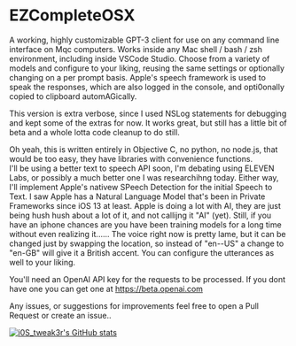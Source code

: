 # EZCompleteOSX
A working, highly customizable GPT-3 client for use on any command line interface on Mqc computers. Works inside any Mac shell / bash / zsh environment, including inside VSCode Studio.  Choose from a variety of models and configure to your liking, reusing the same settings or optionally changing on a per prompt basis.  Apple's speech framework is used to speak the responses, which are also logged in the console, and opti0onally copied to clipboard automAGically.

This version is extra verbose, since I used NSLog statements for debugging and kept some of the extras for now. It works great, but still has a little bit of beta and a whole lotta code cleanup to do still.  

Oh yeah, this is written entirely in Objective C, no python, no node.js, that would be too easy, they have libraries with convenience functions.  
I'll be using a better text to speech API soon, I'm debating using ELEVEN Labs, or possibly a much better one I was researchihng today. Either way, I'll implement Apple's nativew SPeech Detection for the initial Speech to Text.  I saw Apple has a Natural Language Model that's been in Private Frameworks since iOS 13 at least.  Apple is doing a lot with AI, they are just being hush hush about a lot of it, and not callijng it "AI" (yet).  Still, if you have an iphone chances are you have been training models for a long time without even realizing it...... The voice right now is pretty lame, but it can be changed just by swapping the location, so instead of "en--US" a change to "en-GB" will give it a British accent. You can configure the utterances as well to your liking.

You'll need an OpenAI API key for the requests to be processed.  If you dont have one you can get one at https://beta.openai.com

Any issues, or suggestions for improvements feel free to open a Pull Request or create an issue..  

[![i0S_tweak3r's GitHub stats](https://github-readme-stats.vercel.app/api?username=tweaker177)](https://github.com/tweaker177/github-readme-stats)


